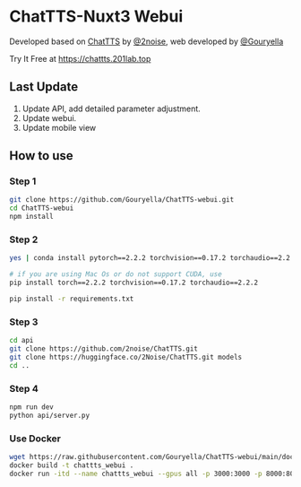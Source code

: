 # ChatTTS-Nuxt3 Webui

Developed based on [ChatTTS](https://github.com/2noise/ChatTTS/) by [@2noise](https://2noise.com/), web developed by [@Gouryella](https://github.com/Gouryella)

Try It Free at https://chattts.201lab.top

## Last Update
1. Update API, add detailed parameter adjustment.
2. Update webui.
3. Update mobile view
## How to use
### Step 1
```bash
git clone https://github.com/Gouryella/ChatTTS-webui.git
cd ChatTTS-webui
npm install
```
### Step 2
```bash
yes | conda install pytorch==2.2.2 torchvision==0.17.2 torchaudio==2.2.2 pytorch-cuda=12.1 -c pytorch -c nvidia

# if you are using Mac Os or do not support CUDA, use
pip install torch==2.2.2 torchvision==0.17.2 torchaudio==2.2.2

pip install -r requirements.txt
```


### Step 3
```bash
cd api
git clone https://github.com/2noise/ChatTTS.git
git clone https://huggingface.co/2Noise/ChatTTS.git models
cd ..
```

### Step 4
```bash
npm run dev
python api/server.py
```


### Use Docker
```bash
wget https://raw.githubusercontent.com/Gouryella/ChatTTS-webui/main/docker/Dockerfile
docker build -t chattts_webui .
docker run -itd --name chattts_webui --gpus all -p 3000:3000 -p 8000:8000  chattts_webui
```